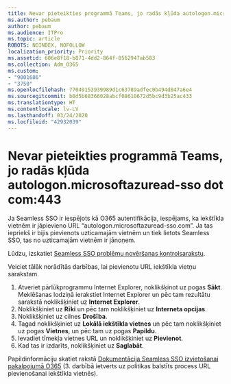 ```yaml
---
title: Nevar pieteikties programmā Teams, jo radās kļūda autologon.microsoftazuread-sso.com:443
ms.author: pebaum
author: pebaum
ms.audience: ITPro
ms.topic: article
ROBOTS: NOINDEX, NOFOLLOW
localization_priority: Priority
ms.assetid: 686e8f18-b871-4dd2-864f-8562947ab583
ms.collection: Adm_O365
ms.custom:
- "9001686"
- "3750"
ms.openlocfilehash: 77049153939989d1c63789adfec0b494d047a6e4
ms.sourcegitcommit: b0d5b68366028abcf08610672d5bc9d3b25ac433
ms.translationtype: HT
ms.contentlocale: lv-LV
ms.lasthandoff: 03/24/2020
ms.locfileid: "42932039"
---
```

# <a name="unable-to-log-into-teams-due-to-error-autologonmicrosoftazuread-sso-dot-com443"></a>Nevar pieteikties programmā Teams, jo radās kļūda autologon.microsoftazuread-sso dot com:443

Ja Seamless SSO ir iespējots kā O365 autentifikācija, iespējams, ka iekštīkla vietnēm ir jāpievieno URL “autologon.microsoftazuread-sso.com”.  Ja tas iepriekš ir bijis pievienots uzticamajām vietnēm un tiek lietots Seamless SSO, tas no uzticamajām vietnēm ir jānoņem.

Lūdzu, izskatiet [Seamless SSO problēmu novēršanas kontrolsarakstu](https://docs.microsoft.com/azure/active-directory/hybrid/tshoot-connect-sso#troubleshooting-checklist).

Veiciet tālāk norādītās darbības, lai pievienotu URL iekštīkla vietņu sarakstam.

1. Atveriet pārlūkprogrammu Internet Explorer, noklikšķinot uz pogas **Sākt**. Meklēšanas lodziņā ierakstiet Internet Explorer un pēc tam rezultātu sarakstā noklikšķiniet uz **Internet Explorer**.
2. Noklikšķiniet uz **Rīki** un pēc tam noklikšķiniet uz **Interneta opcijas**.
3. Noklikšķiniet uz cilnes **Drošība**.
4. Tagad noklikšķiniet uz **Lokālā iekštīkla vietnes** un pēc tam noklikšķiniet uz pogas **Vietnes**, un pēc tam uz pogas **Papildu**.
5. Ievadiet tīmekļa vietnes URL un noklikšķiniet uz **Pievienot**.
6. Kad tas ir izdarīts, noklikšķiniet uz **Saglabāt**.

Papildinformāciju skatiet rakstā [Dokumentācija Seamless SSO izvietošanai pakalpojumā O365](https://docs.microsoft.com/azure/active-directory/hybrid/how-to-connect-sso-quick-start) (3. darbībā ietverts uz politikas balstīts process URL pievienošanai iekštīkla vietnēs).
